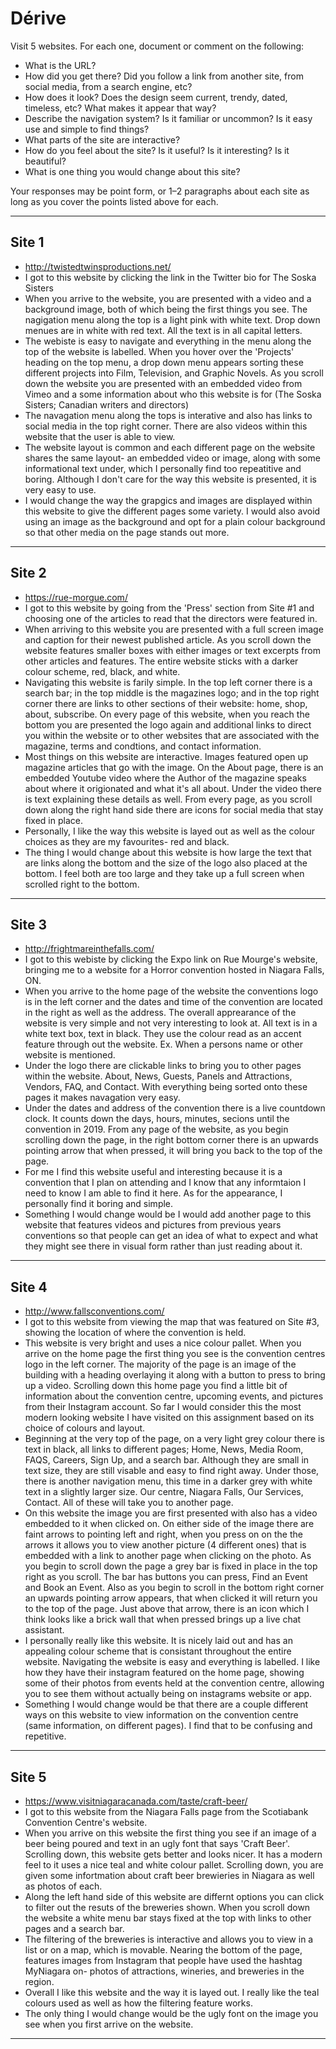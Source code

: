 # Dérive

Visit 5 websites. For each one, document or comment on the following:
* What is the URL?
* How did you get there? Did you follow a link from another site, from social media, from a search engine, etc?
* How does it look? Does the design seem current, trendy, dated, timeless, etc? What makes it appear that way?
* Describe the navigation system? Is it familiar or uncommon? Is it easy use and simple to find things?
* What parts of the site are interactive?
* How do you feel about the site? Is it useful? Is it interesting? Is it beautiful?
* What is one thing you would change about this site?

Your responses may be point form, or 1–2 paragraphs about each site as long as you cover the points listed above for each.

---
## Site 1
- http://twistedtwinsproductions.net/
- I got to this website by clicking the link in the Twitter bio for The Soska Sisters
- When you arrive to the website, you are presented with a video and a background image, both of which being the first things you see. The nagigation menu along the top is a light pink with white text. Drop down menues are in white with red text. All the text is in all capital letters.
- The webiste is easy to navigate and everything in the menu along the top of the website is labelled. When you hover over the 'Projects' heading on the top menu, a drop down menu appears sorting these different projects into Film, Television, and Graphic Novels. As you scroll down the website you are presented with an embedded video from Vimeo and a some information about who this website is for (The Soska Sisters; Canadian writers and directors)
- The navagation menu along the tops is interative and also has links to social media in the top right corner. There are also videos within this website that the user is able to view.
- The website layout is common and each different page on the website shares the same layout- an embedded video or image, along with some informational text under, which I personally find too repeatitive and boring. Although I don't care for the way this website is presented, it is very easy to use.
- I would change the way the grapgics and images are displayed within this website to give the different pages some variety. I would also avoid using an image as the background and opt for a plain colour background so that other media on the page stands out more.

---
## Site 2
- https://rue-morgue.com/
- I got to this website by going from the 'Press' section from Site #1 and choosing one of the articles to read that the directors were featured in.
- When arriving to this website you are presented with a full screen image and caption for their newest published article. As you scroll down the website features smaller boxes with either images or text excerpts from other articles and features. The entire website sticks with a darker colour scheme, red, black, and white.
- Navigating this website is farily simple. In the top left corner there is a search bar; in the top middle is the magazines logo; and in the top right corner there are links to other sections of their website: home, shop, about, subscribe. On every page of this website, when you reach the bottom you are presented the logo again and additional links to direct you within the website or to other websites that are associated with the magazine, terms and condtions, and contact information.
- Most things on this website are interactive. Images featured open up magazine articles that go with the image. On the About page, there is an embedded Youtube video where the Author of the magazine speaks about where it origionated and what it's all about. Under the video there is text explaining these details as well. From every page, as you scroll down along the right hand side there are icons for social media that stay fixed in place.
- Personally, I like the way this website is layed out as well as the colour choices as they are my favourites- red and black. 
- The thing I would change about this website is how large the text that are links along the bottom and the size of the logo also placed at the bottom. I feel both are too large and they take up a full screen when scrolled right to the bottom.


---
## Site 3
- http://frightmareinthefalls.com/
- I got to this webiste by clicking the Expo link on Rue Mourge's website, bringing me to a website for a Horror convention hosted in Niagara Falls, ON.
- When you arrive to the home page of the website the conventions logo is in the left corner and the dates  and time of the convention are located in the right as well as the address. The overall apprearance of the website is very simple and not very interesting to look at. All text is in a white text box, text in black. They use the colour read as an accent feature through out the website. Ex. When a persons name or other website is mentioned.
- Under the logo there are clickable links to bring you to other pages within the website. About, News, Guests, Panels and Attractions, Vendors, FAQ, and Contact. With everything being sorted onto these pages it makes navagation very easy.
- Under the dates and address of the convention there is a live countdown clock. It counts down the days, hours, minutes, secions until the convention in 2019. From any page of the website, as you begin scrolling down the page, in the right bottom corner there is an upwards pointing arrow that when pressed, it will bring you back to the top of the page. 
- For me I find this website useful and interesting because it is a convention that I plan on attending and I know that any informtaion I need to know I am able to find it here. As for the appearance, I personally find it boring and simple.
- Something I would change would be I would add another page to this website that features videos and pictures from previous years conventions so that people can get an idea of what to expect and what they might see there in visual form rather than just reading about it.



---
## Site 4
- http://www.fallsconventions.com/
- I got to this website from viewing the map that was featured on Site #3, showing the location of where the convention is held.
- This website is very bright and uses a nice colour pallet. When you arrive on the home page the first thing you see is the convention centres logo in the left corner. The majority of the page is an image of the building with a heading overlaying it along with a button to press to bring up a video. Scrolling down this home page you find a little bit of information about the convention centre, upcoming events, and pictures from their Instagram account. So far I would consider this the most modern looking website I have visited on this assignment based on its choice of colours and layout.
- Beginning at the very top of the page, on a very light grey colour there is text in black, all links to different pages; Home, News, Media Room, FAQS, Careers, Sign Up, and a search bar. Although they are small in text size, they are still visable and easy to find right away. Under those, there is another navigation menu, this time in a darker grey with white text in a slightly larger size. Our centre, Niagara Falls, Our Services, Contact. All of these will take you to another page.
- On this website the image you are first presented with also has a video embedded to it when clicked on. On either side of the image there are faint arrows to pointing left and right, when you press on on the the arrows it allows you to view another picture (4 different ones) that is embedded with a link to another page when clicking on the photo. As you begin to scroll down the page a grey bar is fixed in place in the top right as you scroll. The bar has buttons you can press, Find an Event and Book an Event. Also as you begin to scroll in the bottom right corner an upwards pointing arrow appears, that when clicked it will return you to the top of the page. Just above that arrow, there is an icon which I think looks like a brick wall that when pressed brings up a live chat assistant.
- I personally really like this website. It is nicely laid out and has an appealing colour scheme that is consistant throughout the entire website. Navigating the website is easy and everything is labelled. I like how they have their instagram featured on the home page, showing some of their photos from events held at the convention centre, allowing you to see them without actually being on instagrams website or app.
- Something I would change would be that there are a couple different ways on this website to view information on the convention centre (same information, on different pages). I find that to be confusing and repetitive. 



---
## Site 5

- https://www.visitniagaracanada.com/taste/craft-beer/
- I got to this website from the Niagara Falls page from the Scotiabank Convention Centre's website.
- When you arrive on this website the first thing you see if an image of a beer being poured and text in an ugly font that says 'Craft Beer'. Scrolling down, this website gets better and looks nicer. It has a modern feel to it uses a nice teal and white colour pallet. Scrolling down, you are given some infortmation about craft beer brewieries in Niagara as well as photos of each.
- Along the left hand side of this website are differnt options you can click to filter out the resuts of the breweries shown. When you scroll down the website a white menu bar stays fixed at the top with links to other pages and a search bar.
- The filtering of the breweries is interactive and allows you to view in a list or on a map, which is movable. Nearing the bottom of the page, features images from Instagram that people have used the hashtag MyNiagara on- photos of attractions, wineries, and breweries in the region.
- Overall I like this website and the way it is layed out. I really like the teal colours used as well as how the filtering feature works.
- The only thing I would change would be the ugly font on the image you see when you first arrive on the website.


---
